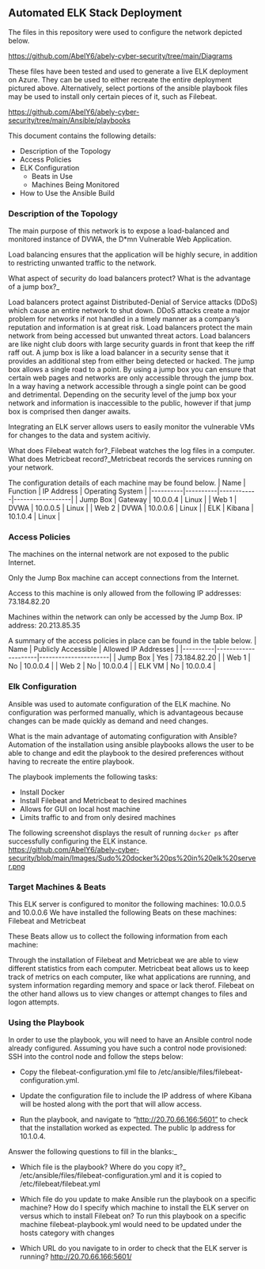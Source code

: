 ## Automated ELK Stack Deployment
The files in this repository were used to configure the network depicted below.

https://github.com/AbelY6/abely-cyber-security/tree/main/Diagrams

These files have been tested and used to generate a live ELK deployment on Azure. They can be used to either recreate the entire deployment pictured above. Alternatively, select portions of the ansible playbook files may be used to install only certain pieces of it, such as Filebeat.

https://github.com/AbelY6/abely-cyber-security/tree/main/Ansible/playbooks

This document contains the following details:
- Description of the Topology
- Access Policies
- ELK Configuration
  - Beats in Use
  - Machines Being Monitored
- How to Use the Ansible Build

### Description of the Topology

The main purpose of this network is to expose a load-balanced and monitored instance of DVWA, the D*mn Vulnerable Web Application.

Load balancing ensures that the application will be highly secure, in addition to restricting unwanted traffic to the network.

What aspect of security do load balancers protect? What is the advantage of a jump box?_

Load balancers protect against Distributed-Denial of Service attacks (DDoS) which cause an entire network to shut down. DDoS attacks create a major problem for networks if not handled in a timely manner as a company’s reputation and information is at great risk. Load balancers protect the main network from being accessed but unwanted threat actors. Load balancers are like night club doors with large security guards in front that keep the riff raff out. A jump box is like a load balancer in a security sense that it provides an additional step from either being detected or hacked. The jump box allows a single road to a point. By using a jump box you can ensure that certain web pages and networks are only accessible through the jump box. In a way having a network accessible through a single point can be good and detrimental. Depending on the security level of the jump box your network and information is inaccessible to the public, however if that jump box is comprised then danger awaits.  

Integrating an ELK server allows users to easily monitor the vulnerable VMs for changes to the data and system acitiviy.

What does Filebeat watch for?_Filebeat watches the log files in a computer.
What does Metricbeat record?_Metricbeat records the services running on your network.

The configuration details of each machine may be found below.
| Name     | Function | IP Address | Operating System |
|----------|----------|------------|------------------|
| Jump Box | Gateway  | 10.0.0.4   | Linux            |
| Web 1    | DVWA     | 10.0.0.5   | Linux            |
| Web 2    | DVWA     | 10.0.0.6   | Linux            |
| ELK      | Kibana   | 10.1.0.4   | Linux            |

### Access Policies
The machines on the internal network are not exposed to the public Internet. 

Only the Jump Box machine can accept connections from the Internet. 

Access to this machine is only allowed from the following IP addresses: 73.184.82.20

Machines within the network can only be accessed by the Jump Box.
IP address: 20.213.85.35

A summary of the access policies in place can be found in the table below.
| Name     | Publicly Accessible | Allowed IP Addresses |
|----------|---------------------|----------------------|
| Jump Box | Yes                 | 73.184.82.20         |
| Web 1    | No                  | 10.0.0.4             |
| Web 2    | No                  | 10.0.0.4             |
| ELK VM   | No                  | 10.0.0.4             |


### Elk Configuration
Ansible was used to automate configuration of the ELK machine. No configuration was performed manually, which is advantageous because changes can be made quickly as demand and need changes. 

What is the main advantage of automating configuration with Ansible? Automation of the installation using ansible playbooks allows the user to be able to change and edit the playbook to the desired preferences without having to recreate the entire playbook. 


The playbook implements the following tasks:
- Install Docker 
- Install Filebeat and Metricbeat to desired machines
- Allows for GUI on local host machine 
- Limits traffic to and from only desired machines 

The following screenshot displays the result of running `docker ps` after successfully configuring the ELK instance.
https://github.com/AbelY6/abely-cyber-security/blob/main/Images/Sudo%20docker%20ps%20in%20elk%20server.png

### Target Machines & Beats
This ELK server is configured to monitor the following machines:
10.0.0.5 and 10.0.0.6
We have installed the following Beats on these machines:
Filebeat and Metricbeat

These Beats allow us to collect the following information from each machine:

Through the installation of Filebeat and Metricbeat we are able to view different statistics from each computer. Metricbeat beat allows us to keep track of metrics on each computer, like what applications are running, and system information regarding memory and space or lack therof. Filebeat on the other hand allows us to view changes or attempt changes to files and logon attempts. 

### Using the Playbook
In order to use the playbook, you will need to have an Ansible control node already configured. Assuming you have such a control node provisioned: 
SSH into the control node and follow the steps below:
- Copy the filebeat-configuration.yml file to /etc/ansible/files/filebeat-configuration.yml.

- Update the configuration file to include the IP address of where Kibana will be hosted along with the port that will allow access. 

- Run the playbook, and navigate to “http://20.70.66.166:5601” to check that the installation worked as expected. The public Ip address for 10.1.0.4.

Answer the following questions to fill in the blanks:_

- Which file is the playbook? Where do you copy it?_ 
/etc/ansible/files/filebeat-configuration.yml and it is copied to /etc/filebeat/filebeat.yml

- Which file do you update to make Ansible run the playbook on a specific machine? How do I specify which machine to install the ELK server on versus which to install Filebeat on?
To run this playbook on a specific machine filebeat-playbook.yml would need to be updated under the hosts category with changes 

- Which URL do you navigate to in order to check that the ELK server is running?
http://20.70.66.166:5601/



